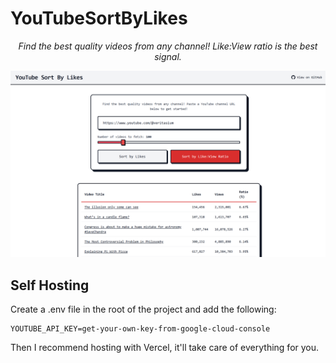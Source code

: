 # YouTubeSortByLikes

<p align="center"><i>Find the best quality videos from any channel! Like:View ratio is the best signal.</i></p>

<p align="center">
  <img src="image.png" width="700" alt="Screenshot of YouTube Sort By Likes">
</p>


## Self Hosting 

Create a .env file in the root of the project and add the following:

```
YOUTUBE_API_KEY=get-your-own-key-from-google-cloud-console
```

Then I recommend hosting with Vercel, it'll take care of everything for you.


